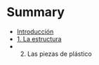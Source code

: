 # Summary

* [Introducción](README.md)
* [1. La estructura](chapter1.md)
* 2. Las piezas de plástico

